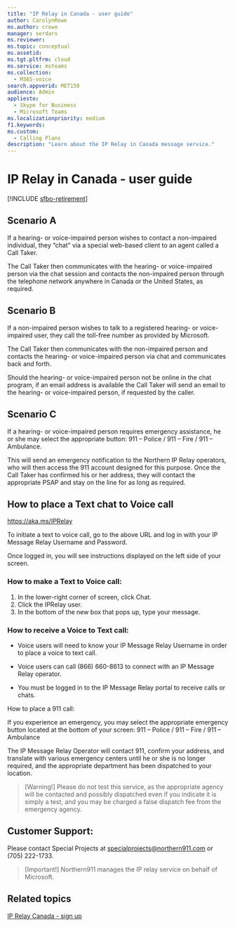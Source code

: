 ```yaml
---
title: "IP Relay in Canada - user guide"
author: CarolynRowe
ms.author: crowe
manager: serdars
ms.reviewer: 
ms.topic: conceptual
ms.assetid: 
ms.tgt.pltfrm: cloud
ms.service: msteams
ms.collection: 
  - M365-voice
search.appverid: MET150
audience: Admin
appliesto: 
  - Skype for Business
  - Microsoft Teams
ms.localizationpriority: medium
f1.keywords:
ms.custom: 
  - Calling Plans
description: "Learn about the IP Relay in Canada message service."
---
```


# IP Relay in Canada - user guide

[!INCLUDE [sfbo-retirement](../Skype/Hub/includes/sfbo-retirement.md)]

## Scenario A
  
If a hearing- or voice-impaired person wishes to contact a non-impaired individual, they “chat” via a special web-based client to an agent called a Call Taker.

The Call Taker then communicates with the hearing- or voice-impaired person via the chat session and contacts the non-impaired person through the telephone network anywhere in Canada or the United States, as required.

## Scenario B

If a non-impaired person wishes to talk to a registered hearing- or voice-impaired user, they call the toll-free number as provided by Microsoft.

The Call Taker then communicates with the non-impaired person and contacts the hearing- or voice-impaired person via chat and communicates back and forth.

Should the hearing- or voice-impaired person not be online in the chat program, if an email address is available the Call Taker will send an email to the hearing- or voice-impaired person, if requested by the caller.

## Scenario C

If a hearing- or voice-impaired person requires emergency assistance, he or she may select the appropriate button: 911 – Police / 911 – Fire / 911 – Ambulance.

This will send an emergency notification to the Northern IP Relay operators, who will then access the 911 account designed for this purpose. Once the Call Taker has confirmed his or her address, they will contact the appropriate PSAP and stay on the line for as long as required.

## How to place a Text chat to Voice call

https://aka.ms/IPRelay

To initiate a text to voice call, go to the above URL and log in with your IP Message Relay Username and Password.

Once logged in, you will see instructions displayed on the left side of your screen.

### How to make a Text to Voice call:

1. In the lower-right corner of screen, click Chat.
2. Click the IPRelay user.
3. In the bottom of the new box that pops up, type your message.

### How to receive a Voice to Text call:

- Voice users will need to know your IP Message Relay Username in order to place a voice to text call.

- Voice users can call (866) 660-8613 to connect with an IP Message Relay operator.

- You must be logged in to the IP Message Relay portal to receive calls or chats.

How to place a 911 call:

If you experience an emergency, you may select the appropriate emergency button located at the bottom of your screen: 911 – Police / 911 – Fire / 911 – Ambulance

The IP Message Relay Operator will contact 911, confirm your address, and translate with various emergency centers until he or she is no longer required, and the appropriate department has been dispatched to your location.

> [Warning!]
> Please do not test this service, as the appropriate agency will be contacted and possibly dispatched even if you indicate it is simply a test, and you may be charged a false dispatch fee from the emergency agency.

## Customer Support:
Please contact Special Projects at specialprojects@northern911.com or (705) 222-1733.

> [Important!]
> Northern911 manages the IP relay service on behalf of Microsoft.

## Related topics

[IP Relay Canada - sign up](ip-relay-canada-email-signup.md)